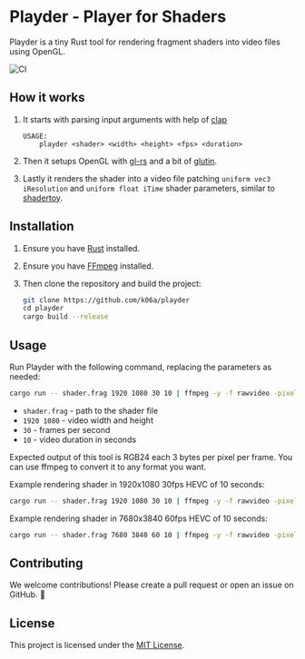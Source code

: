 # Playder - Player for Shaders 

Playder is a tiny Rust tool for rendering fragment shaders into video files using OpenGL.

![CI](https://github.com/k06a/playder/actions/workflows/ci.yml/badge.svg)

## How it works

1. It starts with parsing input arguments with help of [clap](https://github.com/clap-rs/clap)
    ```
    USAGE:
        playder <shader> <width> <height> <fps> <duration>
    ```
2. Then it setups OpenGL with [gl-rs](https://github.com/brendanzab/gl-rs/) and a bit of [glutin](https://github.com/rust-windowing/glutin).

3. Lastly it renders the shader into a video file patching `uniform vec3 iResolution` and `uniform float iTime` shader parameters, similar to [shadertoy](https://shadertoyunofficial.wordpress.com/).

## Installation

1. Ensure you have [Rust](https://www.rust-lang.org/tools/install) installed.

2. Ensure you have [FFmpeg](https://ffmpeg.org/download.html) installed.

3. Then clone the repository and build the project:

    ```sh
    git clone https://github.com/k06a/playder
    сd playder
    cargo build --release
    ```

## Usage

Run Playder with the following command, replacing the parameters as needed:

```sh
cargo run -- shader.frag 1920 1080 30 10 | ffmpeg -y -f rawvideo -pixel_format rgb24 -video_size 1920x1080 -framerate 30 -i pipe:0 -pix_fmt yuv420p -c:v libx265 -tag:v hvc1 output.mp4
```

- `shader.frag` - path to the shader file
- `1920 1080` - video width and height
- `30` - frames per second
- `10` - video duration in seconds

Expected output of this tool is RGB24 each 3 bytes per pixel per frame. You can use ffmpeg to convert it to any format you want.

Example rendering shader in 1920x1080 30fps HEVC of 10 seconds:
```sh
cargo run -- shader.frag 1920 1080 30 10 | ffmpeg -y -f rawvideo -pixel_format rgb24 -video_size 1920x1080 -framerate 30 -i pipe:0 -pix_fmt yuv420p -c:v libx265 -tag:v hvc1 output.mp4
```

Example rendering shader in 7680x3840 60fps HEVC of 10 seconds:
```sh
cargo run -- shader.frag 7680 3840 60 10 | ffmpeg -y -f rawvideo -pixel_format rgb24 -video_size 7680x3840 -framerate 60 -i pipe:0 -pix_fmt yuv420p -c:v libx265 -tag:v hvc1 output.mp4
```

## Contributing

We welcome contributions! Please create a pull request or open an issue on GitHub. 🤝

## License

This project is licensed under the [MIT License](LICENSE).
